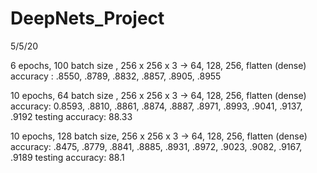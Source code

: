 # DeepNets_Project
5/5/20

6 epochs, 100 batch size , 256 x 256 x 3 -> 64, 128, 256, flatten (dense)
accuracy : .8550, .8789, .8832, .8857, .8905, .8955


10 epochs, 64 batch size , 256 x 256 x 3 -> 64, 128, 256, flatten (dense)
accuracy: 0.8593, .8810, .8861, .8874, .8887, .8971, .8993, .9041, .9137, .9192
testing accuracy: 88.33


10 epochs, 128 batch size, 256 x 256 x 3 -> 64, 128, 256, flatten (dense)
accuracy: .8475, .8779, .8841, .8885, .8931, .8972, .9023, .9082, .9167, .9189
testing accuracy: 88.1
